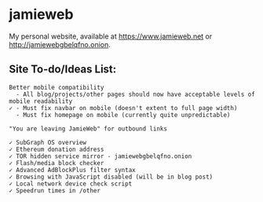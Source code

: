 # jamieweb

My personal website, available at https://www.jamieweb.net or http://jamiewebgbelqfno.onion.

## Site To-do/Ideas List:
    Better mobile compatibility
      - All blog/projects/other pages should now have acceptable levels of mobile readability
    ✓ - Must fix navbar on mobile (doesn't extent to full page width)
      - Must fix homepage on mobile (currently quite unpredictable)
    
    "You are leaving JamieWeb" for outbound links
    
    ✓ SubGraph OS overview
    ✓ Ethereum donation address
    ✓ TOR hidden service mirror - jamiewebgbelqfno.onion
    ✓ Flash/media block checker
    ✓ Advanced AdBlockPlus filter syntax
    ✓ Browsing with JavaScript disabled (will be in blog post)
    ✓ Local network device check script
    ✓ Speedrun times in /other
